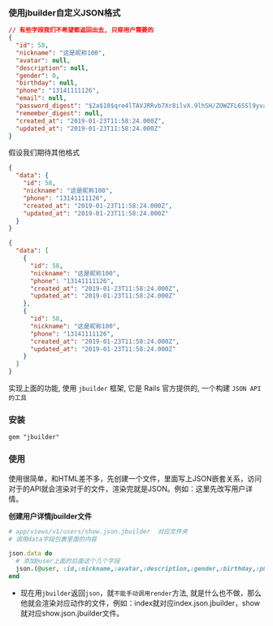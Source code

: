 ### 使用jbuilder自定义JSON格式

```json
// 有些字段我们不希望都返回出去, 只穿用户需要的
{
  "id": 58,
  "nickname": "这是昵称100",
  "avatar": null,
  "description": null,
  "gender": 0,
  "birthday": null,
  "phone": "13141111126",
  "email": null,
  "password_digest": "$2a$10$qre4lTAVJRRvb7Xr8ilvX.9lhSH/ZOWZFL6SSl9yvaMUPHtHcZAyW",
  "remember_digest": null,
  "created_at": "2019-01-23T11:58:24.000Z",
  "updated_at": "2019-01-23T11:58:24.000Z"
}
```

假设我们期待其他格式

```json
{
  "data": {
    "id": 58,
    "nickname": "这是昵称100",
    "phone": "13141111126",
    "created_at": "2019-01-23T11:58:24.000Z",
    "updated_at": "2019-01-23T11:58:24.000Z"
  }
}

{
  "data": [
    {
      "id": 58,
      "nickname": "这是昵称100",
      "phone": "13141111126",
      "created_at": "2019-01-23T11:58:24.000Z",
      "updated_at": "2019-01-23T11:58:24.000Z"
    },
    {
      "id": 58,
      "nickname": "这是昵称100",
      "phone": "13141111126",
      "created_at": "2019-01-23T11:58:24.000Z",
      "updated_at": "2019-01-23T11:58:24.000Z"
    }
  ]
}
```

实现上面的功能, 使用 `jbuilder` 框架, 它是 Rails 官方提供的, 一个构建 `JSON API的工具`

### 安装

```
gem "jbuilder"
```

### 使用
使用很简单，和HTML差不多，先创建一个文件，里面写上JSON嵌套关系，访问对于的API就会渲染对于的文件，渲染完就是JSON。例如：这里先改写用户详情。

**创建用户详情jbuilder文件**


```rb
# app/views/v1/users/show.json.jbuilder  对应文件夹
# 调用data字段包裹里面的内容

json.data do
  # 添加@user上面的后面这个几个字段
  json.(@user, :id,:nickname,:avatar,:description,:gender,:birthday,:phone,:email,:created_at,:updated_at)
end
```

- 现在用`jbuilder`返回`json`，就`不能手动调用render`方法, 就是什么也不做，那么他就会渲染对应动作的文件，例如：index就对应index.json.jbuilder，show就对应show.json.jbuilder文件。
